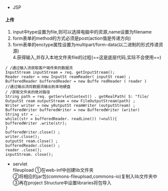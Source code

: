 * JSP
#### 上传
1. input中type设置为file,则可以选择电脑中的资源,name设置为filename 
2. form表单的method的方式必须是post(action值是传递方向)  
3. form表单的enctype属性设置为multipart/form-data(以二进制的形式传递资源)  
4.获得输入,并存入本地文件夹file的过程(==这是底层代码,实际不会使用==)
```
/ /通过输入流获取客户端传来的数据流
InputStream inputStream = req. getInputStream();
Reader reader = new InputSt reamReader( inputSt ream) ;
BufferedReader bufferedReader = new Buffe redReader ( reader )
//通过输出流将数据流输出到本地硬盘
/ /获取文件夹的绝对路径
String path = req. getServletContext() . getRealPath( S: "file/
OutputSt ream outputStream = new FileOutputStream(path) ;
Writer writer = new y0utputSt reamWriter (outputStream) ;
BufferedWriter bufferedWriter = new BufferedWriter (writer)
String str = ..
while((str = bufferedReader. readLine()) !=null){
bufferedWriter .write(str);
}
bufferedWriter.close() ;
writer.close();
outputSt ream.close() ;
bufferedReader.close() ;
reader .close();
inputStream. close();
```


* servlet   
  fileupload
①在web-inf中创建lib文件夹  
②将相应的jar包(commons-fileupload,commons-io)复制入lib文件夹中  
③再在project Structure中设置libraries将包导入